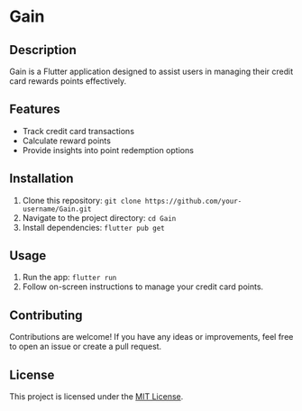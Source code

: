 # Gain 

## Description
Gain is a Flutter application designed to assist users in managing their credit card rewards points effectively.

## Features
- Track credit card transactions
- Calculate reward points
- Provide insights into point redemption options

## Installation
1. Clone this repository: `git clone https://github.com/your-username/Gain.git`
2. Navigate to the project directory: `cd Gain`
3. Install dependencies: `flutter pub get`

## Usage
1. Run the app: `flutter run`
2. Follow on-screen instructions to manage your credit card points.

## Contributing
Contributions are welcome! If you have any ideas or improvements, feel free to open an issue or create a pull request.

## License
This project is licensed under the [MIT License](LICENSE).

